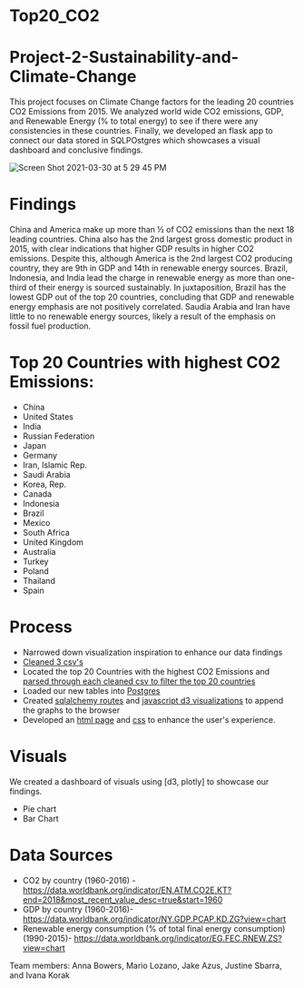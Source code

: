 # Top20_CO2
# Project-2-Sustainability-and-Climate-Change
This project focuses on Climate Change factors for the leading 20 countries CO2 Emissions from 2015. We analyzed world wide CO2 emissions, GDP, and Renewable Energy (% to total energy) to see if there were any consistencies in these countries. Finally, we developed an flask app to connect our data stored in SQLPOstgres which showcases a visual dashboard and conclusive findings.  

![Screen Shot 2021-03-30 at 5 29 45 PM](https://user-images.githubusercontent.com/13200513/113078106-72197d00-91a0-11eb-891d-1131974cd009.png)

# Findings
China and America make up more than ½ of CO2 emissions than the next 18 leading countries. China also has the 2nd largest gross domestic product in 2015, with clear indications that higher GDP results in higher CO2 emissions. Despite this, although America is the 2nd largest CO2 producing country, they are 9th in GDP and 14th in renewable energy sources. Brazil,  Indonesia, and India lead the charge in renewable energy as more than one-third of their energy is sourced sustainably. In juxtaposition, Brazil has the lowest GDP out of the top 20 countries, concluding that GDP and renewable energy emphasis are not positively correlated. Saudia Arabia and Iran have little to no renewable energy sources, likely a result of the emphasis on fossil fuel production. 

# Top 20 Countries with highest CO2 Emissions: 
*  China
* United States
* India
* Russian Federation
* Japan
* Germany
* Iran, Islamic Rep.
* Saudi Arabia
* Korea, Rep.
* Canada
* Indonesia
* Brazil
* Mexico
* South Africa
* United Kingdom
* Australia
* Turkey
* Poland
* Thailand
* Spain

# Process 
* Narrowed down visualization inspiration to enhance our data findings 
* [Cleaned 3 csv's](data/Clean_Data.ipynb)  
* Located the top 20 Countries with the highest CO2 Emissions and [parsed through each cleaned csv to filter the top 20 countries](data/climate_change.ipynb)
* Loaded our new tables into [Postgres](SQL_DATA/Table_script.sql)
* Created [sqlalchemy routes](app.py) and [javascript d3 visualizations](static/js/climate.js) to append the graphs to the browser 
* Developed an [html page](templates/welcome.html)  and [css](static/css/style.css) to enhance the user's experience. 

# Visuals 
We created a dashboard of visuals using [d3, plotly] to showcase our findings. 
* Pie chart 
* Bar Chart 

# Data Sources 
* CO2 by country (1960-2016) - https://data.worldbank.org/indicator/EN.ATM.CO2E.KT?end=2018&most_recent_value_desc=true&start=1960
* GDP by country (1960-2016)- https://data.worldbank.org/indicator/NY.GDP.PCAP.KD.ZG?view=chart
* Renewable energy consumption (% of total final energy consumption) (1990-2015)- https://data.worldbank.org/indicator/EG.FEC.RNEW.ZS?view=chart

Team members: Anna Bowers, Mario Lozano, Jake Azus, Justine Sbarra, and Ivana Korak
